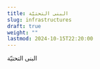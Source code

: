 ```yaml
---
title: البنى التحتيّة
slug: infrastructures
draft: true
weight: ""
lastmod: 2024-10-15T22:20:00
---
```

البنى التحتيّة
